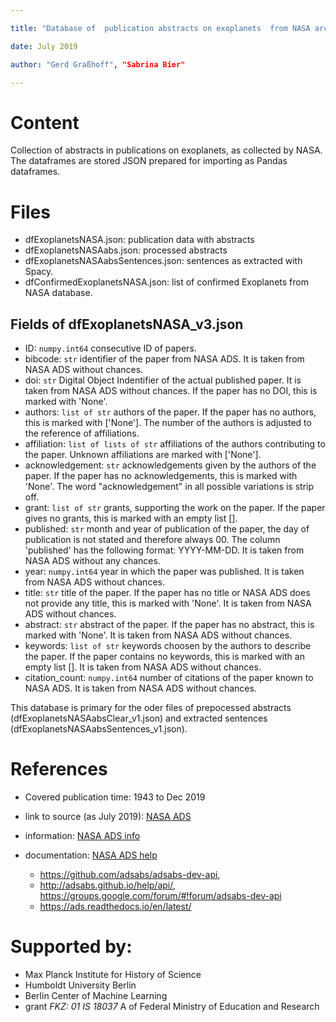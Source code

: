 ```yaml
---

title: "Database of  publication abstracts on exoplanets  from NASA archive"

date: July 2019

author: "Gerd Graßhoff", "Sabrina Bier"

---
```

# Content

Collection of abstracts in publications on exoplanets, as collected by NASA. The dataframes are stored  JSON prepared for importing as Pandas dataframes.

# Files

  - dfExoplanetsNASA.json: publication data with abstracts
  - dfExoplanetsNASAabs.json: processed abstracts
  - dfExoplanetsNASAabsSentences.json: sentences as extracted with Spacy.
  - dfConfirmedExoplanetsNASA.json: list of confirmed Exoplanets from NASA database.

## Fields of dfExoplanetsNASA_v3.json

* ID: `numpy.int64` consecutive ID of papers.
* bibcode: `str` identifier of the paper from NASA ADS. It is taken from NASA ADS without chances.
* doi: `str` Digital Object Indentifier of the actual published paper.  It is taken from NASA ADS without chances. If the paper has no DOI, this is marked with 'None'.
* authors: `list of str` authors of the paper. If the paper has no authors, this is marked with ['None']. The number of the authors is adjusted to the reference of affiliations.
* affiliation:	`list of lists of str` affiliations of the authors contributing to the paper. Unknown affiliations are marked with ['None'].
* acknowledgement: `str` acknowledgements given by the authors of the paper. If the paper has no acknowledgements, this is marked with 'None'. The word "acknowledgement" in all possible variations is strip off.
* grant:	`list of str` grants, supporting the work on the paper. If the paper gives no grants, this is marked with an empty list [].
* published:	`str` month and year of publication of the paper, the day of publication is not stated and therefore always 00. The column 'published' has the following format: YYYY-MM-DD. It is taken from NASA ADS without any chances.
* year: `numpy.int64` year in which the paper was published. It is taken from NASA ADS without chances.
* title: `str` title of the paper. If the paper has no title or NASA ADS does not provide any title, this is marked with 'None'. It is taken from NASA ADS without chances.
* abstract: `str` abstract of the paper. If the paper has no abstract, this is marked with 'None'. It is taken from NASA ADS without chances.
* keywords: `list of str` keywords choosen by the authors to describe the paper. If the paper contains no keywords, this is marked with an empty list []. It is taken from NASA ADS without chances.
* citation_count: `numpy.int64` number of citations of the paper known to NASA ADS. It is taken from NASA ADS without chances.

This database is primary for the oder files of prepocessed abstracts (dfExoplanetsNASAabsClear_v1.json) and extracted sentences (dfExoplanetsNASAabsSentences_v1.json).

# References

  - Covered publication time: 1943 to Dec 2019

  - link to source (as July 2019):
[NASA ADS](https://ui.adsabs.harvard.edu/)

  - information:
[NASA ADS info](https://ui.adsabs.harvard.edu/about/)

  - documentation:
[NASA ADS help](https://adsabs.github.io/help/)

    - https://github.com/adsabs/adsabs-dev-api,
    - http://adsabs.github.io/help/api/, https://groups.google.com/forum/#!forum/adsabs-dev-api
    - https://ads.readthedocs.io/en/latest/

# Supported by:
  - Max Planck Institute for History of Science
  - Humboldt University Berlin
  - Berlin Center of Machine Learning
  - grant *FKZ: 01 IS 18037* A of Federal Ministry of Education and Research
